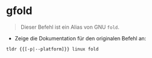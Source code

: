 # gfold

> Dieser Befehl ist ein Alias von GNU `fold`.

- Zeige die Dokumentation für den originalen Befehl an:

`tldr {{[-p|--platform]}} linux fold`
